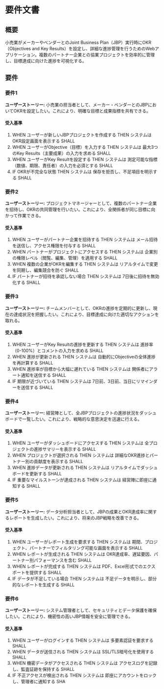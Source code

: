 # 要件文書

## 概要

小売業がメーカーやベンダーとのJoint Business Plan（JBP）実行時にOKR（Objectives and Key Results）を設定し、詳細な進捗管理を行うためのWebアプリケーション。複数のパートナー企業との協業プロジェクトを効率的に管理し、目標達成に向けた進捗を可視化する。

## 要件

### 要件1

**ユーザーストーリー:** 小売業の担当者として、メーカー・ベンダーとのJBPにおいてOKRを設定したい。これにより、明確な目標と成果指標を共有できる。

#### 受入基準

1. WHEN ユーザーが新しいJBPプロジェクトを作成する THEN システムは OKR設定画面を表示する SHALL
2. WHEN ユーザーがObjective（目標）を入力する THEN システムは 最大3つのKey Results（主要成果）の入力を求める SHALL
3. WHEN ユーザーがKey Resultを設定する THEN システムは 測定可能な指標（数値、期限、責任者）の入力を必須とする SHALL
4. IF OKRが不完全な状態 THEN システムは 保存を拒否し、不足項目を明示する SHALL

### 要件2

**ユーザーストーリー:** プロジェクトマネージャーとして、複数のパートナー企業を招待し、OKRの共同管理を行いたい。これにより、全関係者が同じ目標に向かって作業できる。

#### 受入基準

1. WHEN ユーザーがパートナー企業を招待する THEN システムは メール招待を送信し、アクセス権限を付与する SHALL
2. WHEN パートナーがプロジェクトにアクセスする THEN システムは 企業別の権限レベル（閲覧、編集、管理）を適用する SHALL
3. WHEN 複数の企業がOKRを編集する THEN システムは リアルタイムで変更を同期し、編集競合を防ぐ SHALL
4. IF パートナーが招待を承認しない場合 THEN システムは 7日後に招待を無効化する SHALL

### 要件3

**ユーザーストーリー:** チームメンバーとして、OKRの進捗を定期的に更新し、現在の達成状況を把握したい。これにより、目標達成に向けた適切なアクションを取れる。

#### 受入基準

1. WHEN ユーザーがKey Resultの進捗を更新する THEN システムは 進捗率（0-100%）とコメントの入力を求める SHALL
2. WHEN 進捗が更新される THEN システムは 自動的にObjectiveの全体進捗を再計算する SHALL
3. WHEN 進捗率が目標から大幅に遅れている THEN システムは 関係者にアラート通知を送信する SHALL
4. IF 期限が近づいている THEN システムは 7日前、3日前、当日にリマインダーを送信する SHALL

### 要件4

**ユーザーストーリー:** 経営陣として、全JBPプロジェクトの進捗状況をダッシュボードで一覧したい。これにより、戦略的な意思決定を迅速に行える。

#### 受入基準

1. WHEN ユーザーがダッシュボードにアクセスする THEN システムは 全プロジェクトの進捗サマリーを表示する SHALL
2. WHEN プロジェクトが選択される THEN システムは 詳細なOKR進捗とパートナー別の貢献度を表示する SHALL
3. WHEN 進捗データが更新される THEN システムは リアルタイムでダッシュボードを更新する SHALL
4. IF 重要なマイルストーンが達成される THEN システムは 経営陣に即座に通知する SHALL

### 要件5

**ユーザーストーリー:** データ分析担当者として、JBPの成果とOKR達成率に関するレポートを生成したい。これにより、将来のJBP戦略を改善できる。

#### 受入基準

1. WHEN ユーザーがレポート生成を要求する THEN システムは 期間、プロジェクト、パートナーでフィルタリング可能な画面を表示する SHALL
2. WHEN レポートが生成される THEN システムは OKR達成率、遅延要因、パートナー別パフォーマンスを含む SHALL
3. WHEN レポートが完成する THEN システムは PDF、Excel形式でのエクスポートを提供する SHALL
4. IF データが不足している場合 THEN システムは 不足データを明示し、部分的なレポートを生成する SHALL

### 要件6

**ユーザーストーリー:** システム管理者として、セキュリティとデータ保護を確保したい。これにより、機密性の高いJBP情報を安全に管理できる。

#### 受入基準

1. WHEN ユーザーがログインする THEN システムは 多要素認証を要求する SHALL
2. WHEN データが送信される THEN システムは SSL/TLS暗号化を使用する SHALL
3. WHEN 機密データがアクセスされる THEN システムは アクセスログを記録し、監査証跡を保持する SHALL
4. IF 不正アクセスが検出される THEN システムは 即座にアカウントをロックし、管理者に通知する SHA